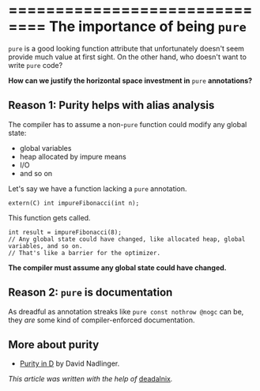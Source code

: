 ==============================
The importance of being `pure`
==============================

`pure` is a good looking function attribute that unfortunately doesn't seem provide much value at first sight. On the other hand, who doesn't want to write `pure` code?

**How can we justify the horizontal space investment in** `pure` **annotations?**


## **Reason 1:** Purity helps with alias analysis

The compiler has to assume a non-`pure` function could modify any global state:
- global variables
- heap allocated by impure means
- I/O
- and so on

Let's say we have a function lacking a `pure` annotation.

```
extern(C) int impureFibonacci(int n);
```

This function gets called.

```
int result = impureFibonacci(8);
// Any global state could have changed, like allocated heap, global variables, and so on.
// That's like a barrier for the optimizer.
```

**The compiler must assume any global state could have changed.**

## **Reason 2:** `pure` is documentation

As dreadful as annotation streaks like `pure const nothrow @nogc` can be, they _are_ some kind of compiler-enforced documentation.

## More about purity

- [Purity in D](http://klickverbot.at/blog/2012/05/purity-in-d/) by David Nadlinger.

_This article was written with the help of_ [deadalnix](https://github.com/deadalnix)_._